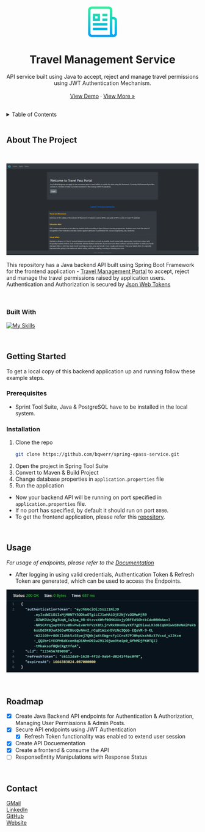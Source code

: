 
<a name="readme-top"></a>


<!-- PROJECT LOGO -->
<br />
<div align="center">
  <a>
    <img src="images/logo.png" alt="Logo" width="80" height="80">
  </a>

<br />
<h1 align="center">Travel Management Service</h1>

  
  

  <p align="center">
    API service built using Java to accept, reject and manage travel permissions using JWT Authentication Mechanism. 
    <br />
    <br/>
    <a href="http://epass-service.herokuapp.com/api/posts/all">View Demo</a>
    <!-- · <a href="https://bqwerr.github.io">Explore the docs</a> -->
    ·
    <a href="https://github.com/bqwerr">View More »</a>
  </p>
</div>

<br />

<!-- TABLE OF CONTENTS -->
<details>
  <summary>Table of Contents</summary>
  <ol>
    <li>
      <a href="#about-the-project">About The Project</a>
      <ul>
        <li><a href="#built-with">Built With</a></li>
      </ul>
    </li>
    <li>
      <a href="#getting-started">Getting Started</a>
      <ul>
        <li><a href="#prerequisites">Prerequisites</a></li>
        <li><a href="#installation">Installation</a></li>
      </ul>
    </li>
    <li><a href="#usage">Usage</a></li>
    <li><a href="#roadmap">Roadmap</a></li>
    <!-- <li><a href="#contributing">Contributing</a></li> -->
    <!-- <li><a href="#license">License</a></li> -->
    <li><a href="#contact">Contact</a></li>
    <!-- <li><a href="#acknowledgments">Acknowledgments</a></li> -->
  </ol>
</details>


<br />

<!-- ABOUT THE PROJECT -->
## About The Project
<br />

[![Screenshots](images/gif.gif)](http://epass-portal.herokuapp.com/)

This repository has a Java backend API built using Spring Boot Framework for the frontend application - <a href="https://github.com/bqwerr/react-epass-portal">Travel Management Portal</a> to accept, reject and manage the travel permissions raised by application users. Authentication and Authorization is secured by <a href="https://jwt.io/">Json Web Tokens</a>

<br />



### Built With

[![My Skills](https://skillicons.dev/icons?i=java,spring,postgres,heroku&perline=4)](https://skillicons.dev)


<br />

<!-- GETTING STARTED -->
## Getting Started

To get a local copy of this backend application up and running follow these example steps.

### Prerequisites

* Sprint Tool Suite, Java & PostgreSQL have to be installed in the local system.

### Installation

1. Clone the repo
   ```sh
   git clone https://github.com/bqwerr/spring-epass-service.git
   ```
2. Open the project in Spring Tool Suite
3. Convert to Maven & Build Project
4. Change database properties in ```application.properties``` file
4. Run the application

- Now your backend API will be running on port specified in ```application.properties``` file.
- If no port has specified, by default it should run on port ```8080```.
- To get the frontend application, please refer this <a href="https://github.com/bqwerr/react-epass-portal">repository</a>.

<br />



<!-- USAGE EXAMPLES -->
## Usage

_For usage of endpoints, please refer to the [Documentation](https://htmlpreview.github.io/?https://github.com/bqwerr/spring-epass-service/blob/master/documentation.htm)_

- After logging in using valid credentials, Authentication Token & Refresh Token are generated, which can be used to access the Endpoints.
 
![AuthenticationToken](/images/6.png)

<br />



<!-- ROADMAP -->
## Roadmap

- [x] Create Java Backend API endpoints for Authentication & Authorization, Managing User Permissions & Admin Posts.
- [x] Secure API endpoints using JWT Authentication
    - [x] Refresh Token functionality was enabled to extend user session
- [x] Create API Docuementation
- [x] Create a frontend & consume the API
- [ ] ResponseEntity Manipulations with Response Status
<br />

<!-- See the [open issues](https://github.com/github_username/repo_name/issues) for a full list of proposed features (and known issues). -->




<!-- CONTRIBUTING -->
<!-- ## Contributing

Contributions are what make the open source community such an amazing place to learn, inspire, and create. Any contributions you make are **greatly appreciated**.

If you have a suggestion that would make this better, please fork the repo and create a pull request. You can also simply open an issue with the tag "enhancement".
Don't forget to give the project a star! Thanks again!

1. Fork the Project
2. Create your Feature Branch (`git checkout -b feature/AmazingFeature`)
3. Commit your Changes (`git commit -m 'Add some AmazingFeature'`)
4. Push to the Branch (`git push origin feature/AmazingFeature`)
5. Open a Pull Request

<br /> -->



<!-- CONTACT -->

## Contact

[GMail][gmail] \
[LinkedIn][linkedin] \
[GitHub][github] \
[Website][website] 




<!-- ACKNOWLEDGMENTS / REFERENCES -->
<!-- ## References

* []()
* []()
* []() -->


[website]: https://bqwerr.github.io
[linkedin]: https://linkedin.com/in/srujan-tumma
[gmail]: mailto:tummasrujan@gmail.com
[github]: https://github.com/bqwerr
